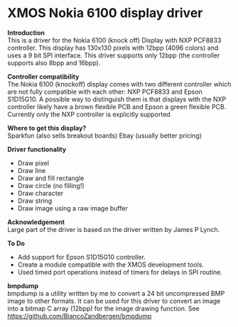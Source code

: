 XMOS Nokia 6100 display driver
======================

**Introduction**  
This is a driver for the Nokia 6100 (knock off) Display with NXP PCF8833 controller.
This display has 130x130 pixels with 12bpp (4096 colors) and uses a 9 bit SPI interface.
This driver supports only 12bpp (the controller supports also 8bpp and 16bpp).

**Controller compatibility**  
The Nokia 6100 (knockoff) display comes with two different controller which are
not fully compatible with each other: NXP PCF8833 and Epson S1D15G10.
A possible way to distinguish them is that displays with the NXP controller
likely have a brown flexible PCB and Epson a green flexible PCB. Currently only
the NXP controller is explicitly supported

**Where to get this display?**  
Sparkfun (also sells breakout boards)
Ebay (usually better pricing)

**Driver functionality**  
* Draw pixel
* Draw line
* Draw and fill rectangle
* Draw circle (no filling!)
* Draw character
* Draw string
* Draw image using a raw image buffer

**Acknowledgement**  
Large part of the driver is based on the driver written by James P Lynch.

**To Do**  
* Add support for Epson S1D15G10 controller.
* Create a module compatible with the XMOS development tools.
* Used timed port operations instead of timers for delays in SPI routine.

**bmpdump**  
bmpdump is a utility written by me to convert a 24 bit uncompressed
BMP image to other formats. It can be used for this driver to convert an image
into a bitmap C array (12bpp) for the image drawing function.
See https://github.com/BiancoZandbergen/bmpdump
